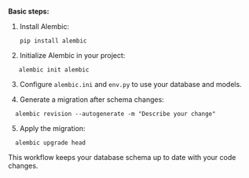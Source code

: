 **Basic steps:**
1. Install Alembic:  
   ```shell
   pip install alembic
   ```
2. Initialize Alembic in your project:  
```shell
   alembic init alembic
```
3. Configure `alembic.ini` and `env.py` to use your database and models.

4. Generate a migration after schema changes:  
```shell
  alembic revision --autogenerate -m "Describe your change"
```
5. Apply the migration:  
```shell
  alembic upgrade head
```

This workflow keeps your database schema up to date with your code changes.